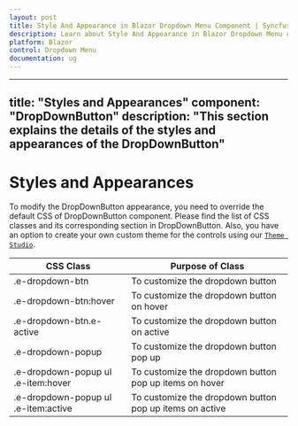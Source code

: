 ```yaml
---
layout: post
title: Style And Appearance in Blazor Dropdown Menu Component | Syncfusion 
description: Learn about Style And Appearance in Blazor Dropdown Menu component of Syncfusion, and more details.
platform: Blazor
control: Dropdown Menu
documentation: ug
---
```


---
title: "Styles and Appearances"
component: "DropDownButton"
description: "This section explains the details of the styles and appearances of the DropDownButton"
---

# Styles and Appearances

To modify the DropDownButton appearance, you need to override the default CSS of DropDownButton component. Please find the list of CSS classes and its corresponding section in DropDownButton. Also, you have an option to create your own custom theme for the controls using our [`Theme Studio`](https://ej2.syncfusion.com/themestudio/?theme=material).

CSS Class | Purpose of Class
-----|-----
|.e-dropdown-btn|To customize the dropdown button
|.e-dropdown-btn:hover|To customize the dropdown button on hover
|.e-dropdown-btn.e-active|To customize the dropdown button on active
|.e-dropdown-popup|To customize the dropdown button pop up
|.e-dropdown-popup ul .e-item:hover|To customize the dropdown button pop up items on hover
|.e-dropdown-popup ul .e-item:active|To customize the dropdown button pop up items on active